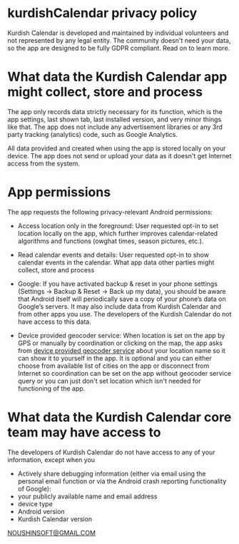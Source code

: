 # kurdishCalendar privacy policy
Kurdish Calendar is developed and maintained by individual volunteers and not represented by any legal entity. The community doesn't need your data, so the app are designed to be fully GDPR compliant. Read on to learn more.

# What data the Kurdish Calendar app might collect, store and process

The app only records data strictly necessary for its function, which is the app settings, last shown tab, last installed version, and very minor things like that. The app does not include any advertisement libraries or any 3rd party tracking (analytics) code, such as Google Analytics.

All data provided and created when using the app is stored locally on your device. The app does not send or upload your data as it doesn't get Internet access from the system.

# App permissions

The app requests the following privacy-relevant Android permissions:

* Access location only in the foreground: User requested opt-in to set location locally on the app, which further improves calendar-related algorithms and functions (owghat times, season pictures, etc.).
* Read calendar events and details: User requested opt-in to show calendar events in the calendar.
What app data other parties might collect, store and process

* Google: If you have activated backup & reset in your phone settings (Settings → Backup & Reset → Back up my data), you should be aware that Android itself will periodically save a copy of your phone’s data on Google’s servers. It may also include data from Kurdish Calendar and from other apps you use. The developers of the Kurdish Calendar do not have access to this data.
* Device provided geocoder service: When location is set on the app by GPS or manually by coordination or clicking on the map, the app asks from [device provided geocoder service](https://developer.android.com/reference/android/location/Geocoder)  about your location name so it can show it to yourself in the app. It is optional and you can either choose from available list of cities on the app or disconnect from Internet so coordination can be set on the app without geocoder service query or you can just don't set location which isn't needed for functioning of the app.


# What data the Kurdish Calendar core team may have access to

The developers of Kurdish Calendar do not have access to any of your information, except when you

* Actively share debugging information (either via email using the personal email function or via the Android crash reporting functionality of Google):
* your publicly available name and email address
* device type
* Android version
* Kurdish Calendar version

NOUSHINSOFT@GMAIL.COM
